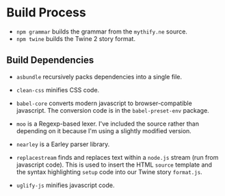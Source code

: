 Build Process
=============

* `npm grammar` builds the grammar from the `mythify.ne` source.
* `npm twine` builds the Twine 2 story format.

Build Dependencies
------------------

* `asbundle` recursively packs dependencies into a single file.

* `clean-css` minifies CSS code.

* `babel-core` converts modern javascript to browser-compatible
  javascript.  The conversion code is in the `babel-preset-env`
  package.

* `moo` is a Regexp-based lexer.  I've included the source
  rather than depending on it because I'm using a slightly
  modified version.

* `nearley` is a Earley parser library.

* `replacestream` finds and replaces text within a `node.js`
  stream (run from javascript code).  This is used to insert the
  HTML `source` template and the syntax highlighting `setup`
  code into our Twine story `format.js`.

* `uglify-js` minifies javascript code.
